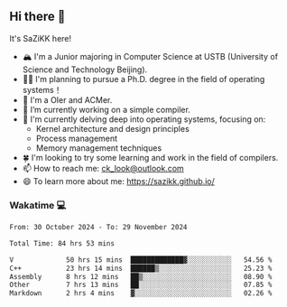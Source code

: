 ## Hi there 👋

It's SaZiKK here!

- 🏔️ I'm a Junior majoring in Computer Science  at USTB (University of Science and Technology Beijing).
- 🧑‍🎓 I'm planning to pursue a Ph.D. degree in the field of operating systems！
- 🚀 I'm a OIer and ACMer.
- 🔭 I’m currently working on a simple compiler.
- 🌱 I'm currently delving deep into operating systems, focusing on:
  - Kernel architecture and design principles
  - Process management
  - Memory management techniques
- 🍀 I'm looking to try some learning and work in the field of compilers.
- 📫 How to reach me: ck_look@outlook.com
- 😄 To learn more about me: https://sazikk.github.io/

  
<!--
**SaZiKK/SaZiKK** is a ✨ _special_ ✨ repository because its `README.md` (this file) appears on your GitHub profile.

Here are some ideas to get you started:

- 🔭 I’m currently working on ...
- 🌱 I’m currently learning ...
- 👯 I’m looking to collaborate on ...
- 🤔 I’m looking for help with ...
- 💬 Ask me about ...
- 📫 How to reach me: ...
- 😄 Pronouns: ...
- ⚡ Fun fact: ...
-->

### Wakatime 💻

<!--START_SECTION:waka-->

```txt
From: 30 October 2024 - To: 29 November 2024

Total Time: 84 hrs 53 mins

V             50 hrs 15 mins  █████████████▓░░░░░░░░░░░   54.56 %
C++           23 hrs 14 mins  ██████▒░░░░░░░░░░░░░░░░░░   25.23 %
Assembly      8 hrs 12 mins   ██▒░░░░░░░░░░░░░░░░░░░░░░   08.90 %
Other         7 hrs 13 mins   ██░░░░░░░░░░░░░░░░░░░░░░░   07.85 %
Markdown      2 hrs 4 mins    ▓░░░░░░░░░░░░░░░░░░░░░░░░   02.26 %
```

<!--END_SECTION:waka-->
